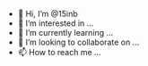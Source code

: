 - 👋 Hi, I’m @15inb
- 👀 I’m interested in ...
- 🌱 I’m currently learning ...
- 💞️ I’m looking to collaborate on ...
- 📫 How to reach me ...

<!---
15inb/15inb is a ✨ special ✨ repository because its `README.md` (this file) appears on your GitHub profile.
You can click the Preview link to take a look at your changes.
--->

